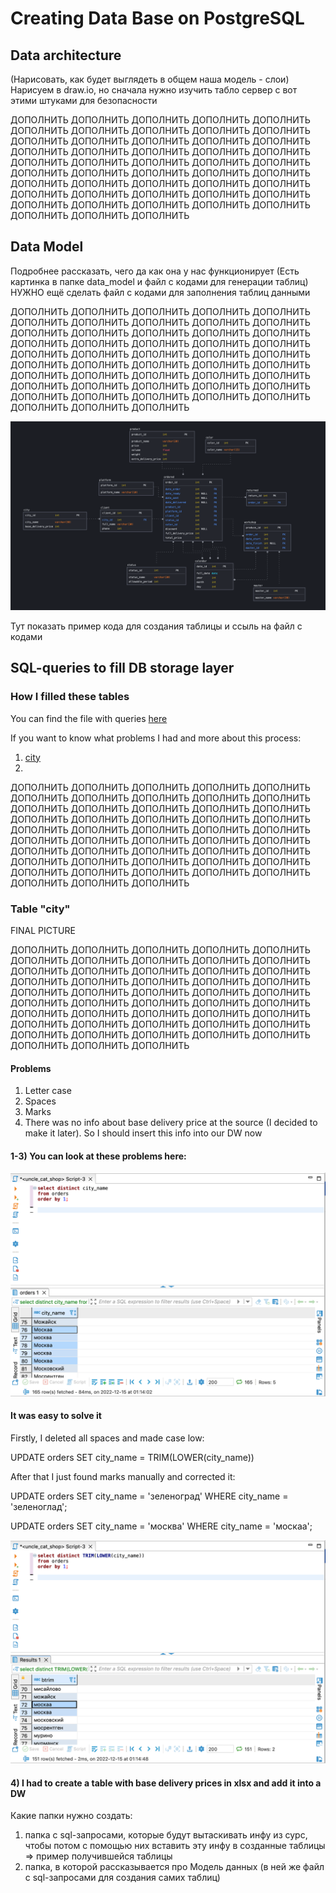 # Creating Data Base on PostgreSQL

## Data architecture
(Нарисовать, как будет выглядеть в общем наша модель - слои)
Нарисуем в draw.io, но сначала нужно изучить табло сервер с вот этими штуками для безопасности

ДОПОЛНИТЬ ДОПОЛНИТЬ ДОПОЛНИТЬ ДОПОЛНИТЬ ДОПОЛНИТЬ ДОПОЛНИТЬ ДОПОЛНИТЬ ДОПОЛНИТЬ
ДОПОЛНИТЬ ДОПОЛНИТЬ ДОПОЛНИТЬ ДОПОЛНИТЬ ДОПОЛНИТЬ ДОПОЛНИТЬ ДОПОЛНИТЬ ДОПОЛНИТЬ
ДОПОЛНИТЬ ДОПОЛНИТЬ ДОПОЛНИТЬ ДОПОЛНИТЬ ДОПОЛНИТЬ ДОПОЛНИТЬ ДОПОЛНИТЬ ДОПОЛНИТЬ
ДОПОЛНИТЬ ДОПОЛНИТЬ ДОПОЛНИТЬ ДОПОЛНИТЬ ДОПОЛНИТЬ ДОПОЛНИТЬ ДОПОЛНИТЬ ДОПОЛНИТЬ
ДОПОЛНИТЬ ДОПОЛНИТЬ ДОПОЛНИТЬ ДОПОЛНИТЬ ДОПОЛНИТЬ ДОПОЛНИТЬ ДОПОЛНИТЬ ДОПОЛНИТЬ
ДОПОЛНИТЬ ДОПОЛНИТЬ ДОПОЛНИТЬ ДОПОЛНИТЬ ДОПОЛНИТЬ ДОПОЛНИТЬ ДОПОЛНИТЬ ДОПОЛНИТЬ



## Data Model
Подробнее рассказать, чего да как она у нас функционирует
(Есть картинка в папке data_model и файл с кодами для генерации таблиц)
НУЖНО ещё сделать файл с кодами для заполнения таблиц данными

ДОПОЛНИТЬ ДОПОЛНИТЬ ДОПОЛНИТЬ ДОПОЛНИТЬ ДОПОЛНИТЬ ДОПОЛНИТЬ ДОПОЛНИТЬ ДОПОЛНИТЬ
ДОПОЛНИТЬ ДОПОЛНИТЬ ДОПОЛНИТЬ ДОПОЛНИТЬ ДОПОЛНИТЬ ДОПОЛНИТЬ ДОПОЛНИТЬ ДОПОЛНИТЬ
ДОПОЛНИТЬ ДОПОЛНИТЬ ДОПОЛНИТЬ ДОПОЛНИТЬ ДОПОЛНИТЬ ДОПОЛНИТЬ ДОПОЛНИТЬ ДОПОЛНИТЬ
ДОПОЛНИТЬ ДОПОЛНИТЬ ДОПОЛНИТЬ ДОПОЛНИТЬ ДОПОЛНИТЬ ДОПОЛНИТЬ ДОПОЛНИТЬ ДОПОЛНИТЬ
ДОПОЛНИТЬ ДОПОЛНИТЬ ДОПОЛНИТЬ ДОПОЛНИТЬ ДОПОЛНИТЬ ДОПОЛНИТЬ ДОПОЛНИТЬ ДОПОЛНИТЬ
ДОПОЛНИТЬ ДОПОЛНИТЬ ДОПОЛНИТЬ ДОПОЛНИТЬ ДОПОЛНИТЬ ДОПОЛНИТЬ ДОПОЛНИТЬ ДОПОЛНИТЬ

<p align="center"><img  src="https://github.com/victorjulyin/uncle_cat_shop/blob/main/Storage_layer/Data_model/data_model1.png"></p>

Тут показать пример кода для создания таблицы и ссыль на файл с кодами



## SQL-queries to fill DB storage layer

### How I filled these tables

You can find the file with queries [here]()

If you want to know what problems I had and more about this process:
  1) [city](#table-city)
  2) 

ДОПОЛНИТЬ ДОПОЛНИТЬ ДОПОЛНИТЬ ДОПОЛНИТЬ ДОПОЛНИТЬ ДОПОЛНИТЬ ДОПОЛНИТЬ ДОПОЛНИТЬ
ДОПОЛНИТЬ ДОПОЛНИТЬ ДОПОЛНИТЬ ДОПОЛНИТЬ ДОПОЛНИТЬ ДОПОЛНИТЬ ДОПОЛНИТЬ ДОПОЛНИТЬ
ДОПОЛНИТЬ ДОПОЛНИТЬ ДОПОЛНИТЬ ДОПОЛНИТЬ ДОПОЛНИТЬ ДОПОЛНИТЬ ДОПОЛНИТЬ ДОПОЛНИТЬ
ДОПОЛНИТЬ ДОПОЛНИТЬ ДОПОЛНИТЬ ДОПОЛНИТЬ ДОПОЛНИТЬ ДОПОЛНИТЬ ДОПОЛНИТЬ ДОПОЛНИТЬ
ДОПОЛНИТЬ ДОПОЛНИТЬ ДОПОЛНИТЬ ДОПОЛНИТЬ ДОПОЛНИТЬ ДОПОЛНИТЬ ДОПОЛНИТЬ ДОПОЛНИТЬ
ДОПОЛНИТЬ ДОПОЛНИТЬ ДОПОЛНИТЬ ДОПОЛНИТЬ ДОПОЛНИТЬ ДОПОЛНИТЬ ДОПОЛНИТЬ ДОПОЛНИТЬ

### Table "city"

FINAL PICTURE

ДОПОЛНИТЬ ДОПОЛНИТЬ ДОПОЛНИТЬ ДОПОЛНИТЬ ДОПОЛНИТЬ ДОПОЛНИТЬ ДОПОЛНИТЬ ДОПОЛНИТЬ
ДОПОЛНИТЬ ДОПОЛНИТЬ ДОПОЛНИТЬ ДОПОЛНИТЬ ДОПОЛНИТЬ ДОПОЛНИТЬ ДОПОЛНИТЬ ДОПОЛНИТЬ
ДОПОЛНИТЬ ДОПОЛНИТЬ ДОПОЛНИТЬ ДОПОЛНИТЬ ДОПОЛНИТЬ ДОПОЛНИТЬ ДОПОЛНИТЬ ДОПОЛНИТЬ
ДОПОЛНИТЬ ДОПОЛНИТЬ ДОПОЛНИТЬ ДОПОЛНИТЬ ДОПОЛНИТЬ ДОПОЛНИТЬ ДОПОЛНИТЬ ДОПОЛНИТЬ
ДОПОЛНИТЬ ДОПОЛНИТЬ ДОПОЛНИТЬ ДОПОЛНИТЬ ДОПОЛНИТЬ ДОПОЛНИТЬ ДОПОЛНИТЬ ДОПОЛНИТЬ
ДОПОЛНИТЬ ДОПОЛНИТЬ ДОПОЛНИТЬ ДОПОЛНИТЬ ДОПОЛНИТЬ ДОПОЛНИТЬ ДОПОЛНИТЬ ДОПОЛНИТЬ

#### Problems 

  1) Letter case
  2) Spaces
  3) Marks
  4) There was no info about base delivery price at the source (I decided to make it later). So I should insert this info into our DW now


#### 1-3) You can look at these problems here:
<p align="center"><img  src="https://github.com/victorjulyin/uncle_cat_shop/blob/main/Storage_layer/pics/city_table1.png"></p>


#### It was easy to solve it

Firstly, I deleted all spaces and made case low:

  UPDATE orders
  SET city_name = TRIM(LOWER(city_name))

After that I just found marks manually and corrected it:

  UPDATE orders
  SET city_name = 'зеленоград'
  WHERE city_name = 'зеленоглад';

  UPDATE orders
  SET city_name = 'москва'
  WHERE city_name = 'москаа';

<p align="center"><img  src="https://github.com/victorjulyin/uncle_cat_shop/blob/main/Storage_layer/pics/city_table2.png"></p>


#### 4) I had to create a table with base delivery prices in xlsx and add it into a DW




Какие папки нужно создать:
1) папка с sql-запросами,  которые будут вытаскивать инфу из сурс, чтобы потом с помощью них вставить эту инфу в созданные таблицы => пример получившейся таблицы
2) папка, в которой рассказывается про Модель данных (в ней же файл с sql-запросами для создания самих таблиц)



